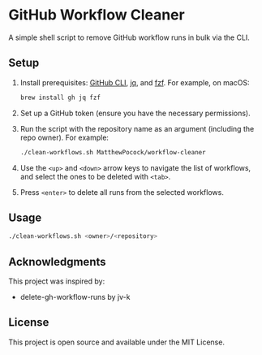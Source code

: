 # GitHub Workflow Cleaner

A simple shell script to remove GitHub workflow runs in bulk via the CLI.

## Setup

1. Install prerequisites: [GitHub CLI](https://github.com/cli/cli), [jq](https://github.com/stedolan/jq), and [fzf](https://github.com/junegunn/fzf). For example, on macOS:
    ```bash
    brew install gh jq fzf
    ```

2. Set up a GitHub token (ensure you have the necessary permissions).

3. Run the script with the repository name as an argument (including the repo owner). For example:
    ```bash
    ./clean-workflows.sh MatthewPocock/workflow-cleaner
    ```

4. Use the `<up>` and `<down>` arrow keys to navigate the list of workflows, and select the ones to be deleted with `<tab>`.

5. Press `<enter>` to delete all runs from the selected workflows.

## Usage

```bash
./clean-workflows.sh <owner>/<repository>
```

## Acknowledgments
This project was inspired by:

- delete-gh-workflow-runs by jv-k

## License
This project is open source and available under the MIT License.
